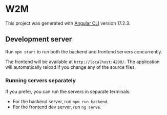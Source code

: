 # W2M

This project was generated with [Angular CLI](https://github.com/angular/angular-cli) version 17.2.3.

## Development server

Run `npm start` to run both the backend and frontend servers concurrently.

The frontend will be available at `http://localhost:4200/`. The application will automatically reload if you change any of the source files.

### Running servers separately

If you prefer, you can run the servers in separate terminals:
*   For the backend server, run `npm run backend`.
*   For the frontend dev server, run `ng serve`.
